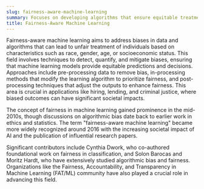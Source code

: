 ```yaml
---
slug: fairness-aware-machine-learning
summary: Focuses on developing algorithms that ensure equitable treatment and outcomes across different demographic groups.
title: Fairness-Aware Machine Learning
---
```


Fairness-aware machine learning aims to address biases in data and algorithms that can lead to unfair treatment of individuals based on characteristics such as race, gender, age, or socioeconomic status. This field involves techniques to detect, quantify, and mitigate biases, ensuring that machine learning models provide equitable predictions and decisions. Approaches include pre-processing data to remove bias, in-processing methods that modify the learning algorithm to prioritize fairness, and post-processing techniques that adjust the outputs to enhance fairness. This area is crucial in applications like hiring, lending, and criminal justice, where biased outcomes can have significant societal impacts.

The concept of fairness in machine learning gained prominence in the mid-2010s, though discussions on algorithmic bias date back to earlier work in ethics and statistics. The term "fairness-aware machine learning" became more widely recognized around 2016 with the increasing societal impact of AI and the publication of influential research papers.

Significant contributors include Cynthia Dwork, who co-authored foundational work on fairness in classification, and Solon Barocas and Moritz Hardt, who have extensively studied algorithmic bias and fairness. Organizations like the Fairness, Accountability, and Transparency in Machine Learning (FAT/ML) community have also played a crucial role in advancing this field.
